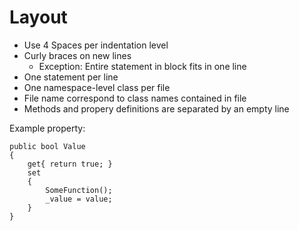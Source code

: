 # Layout

* Use 4 Spaces per indentation level
* Curly braces on new lines
    * Exception: Entire statement in block fits in one line
* One statement per line
* One namespace-level class per file
* File name correspond to class names contained in file
* Methods and propery definitions are separated by an empty line

Example property:
```
public bool Value
{
    get{ return true; }
    set
    {
        SomeFunction();
        _value = value;
    }
}

```



